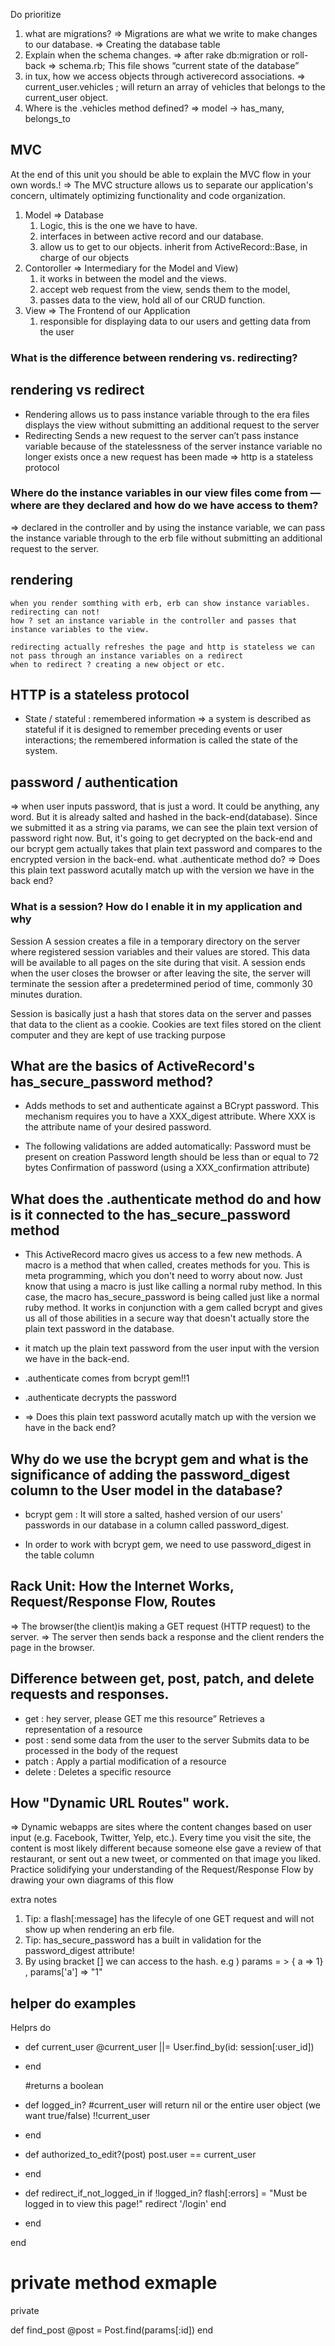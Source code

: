 Do prioritize

1. what are migrations?
   => Migrations are what we write to make changes to our database.
   => Creating the database table
2. Explain when the schema changes.
   => after rake db:migration or roll-back
   => schema.rb; This file shows “current state of the database”
3. in tux, how we access objects through activerecord associations.
   => current_user.vehicles ; will return an array of vehicles that belongs to the current_user object.
4. Where is the .vehicles method defined?
   => model -> has_many, belongs_to

## MVC

At the end of this unit you should be able to explain the MVC flow in your own words.!
=> The MVC structure allows us to separate our application's concern, ultimately optimizing functionality and code organization.

1. Model => Database
   1. Logic, this is the one we have to have.
   2. interfaces in between active record and our database.
   3. allow us to get to our objects. inherit from ActiveRecord::Base, in charge of our objects
2. Contoroller => Intermediary for the Model and View)
   1. it works in between the model and the views.
   2. accept web request from the view, sends them to the model,
   3. passes data to the view, hold all of our CRUD function.
3. View => The Frontend of our Application
   1. responsible for displaying data to our users and getting data from the user

### What is the difference between rendering vs. redirecting?

## rendering vs redirect

- Rendering
  allows us to pass instance variable through to the era files
  displays the view without submitting an additional request to the server
- Redirecting
  Sends a new request to the server
  can’t pass instance variable because of the statelessness of the server
  instance variable no longer exists once a new request has been made => http is a stateless protocol

### Where do the instance variables in our view files come from — where are they declared and how do we have access to them?

=> declared in the controller and by using the instance variable, we can pass the instance variable through to the erb file without submitting an additional request to the server.

## rendering

    when you render somthing with erb, erb can show instance variables. redirecting can not!
    how ? set an instance variable in the controller and passes that instance variables to the view.

    redirecting actually refreshes the page and http is stateless we can not pass through an instance variables on a redirect
    when to redirect ? creating a new object or etc.

## HTTP is a stateless protocol

- State / stateful : remembered information
  => a system is described as stateful if it is designed to remember preceding events or user interactions; the remembered information is called the state of the system.

## password / authentication

=> when user inputs password, that is just a word. It could be anything, any word.
But it is already salted and hashed in the back-end(database).
Since we submitted it as a string via params, we can see the plain text version of password right now.
But, it's going to get decrypted on the back-end and our bcrypt gem actually takes that plain text password and compares to the encrypted version in the back-end.
what .authenticate method do?
=> Does this plain text password acutally match up with the version we have in the back end?

### What is a session? How do I enable it in my application and why

Session
A session creates a file in a temporary directory on the server where registered session variables and their values are stored. This data will be available to all pages on the site during that visit.
A session ends when the user closes the browser or after leaving the site, the server will terminate the session after a predetermined period of time, commonly 30 minutes duration.

Session is basically just a hash that stores data on the server and passes that data to the client as a cookie.
Cookies are text files stored on the client computer and they are kept of use tracking purpose

## What are the basics of ActiveRecord's has_secure_password method?

- Adds methods to set and authenticate against a BCrypt password. This mechanism requires you to have a XXX_digest attribute. Where XXX is the attribute name of your desired password.

- The following validations are added automatically:
  Password must be present on creation
  Password length should be less than or equal to 72 bytes
  Confirmation of password (using a XXX_confirmation attribute)

## What does the .authenticate method do and how is it connected to the has_secure_password method

- This ActiveRecord macro gives us access to a few new methods. A macro is a method that when called, creates methods for you. This is meta programming, which you don't need to worry about now. Just know that using a macro is just like calling a normal ruby method.
  In this case, the macro has_secure_password is being called just like a normal ruby method. It works in conjunction with a gem called bcrypt and gives us all of those abilities in a secure way that doesn't actually store the plain text password in the database.

- it match up the plain text password from the user input with the version we have in the back-end.
- .authenticate comes from bcrypt gem!!1
- .authenticate decrypts the password
- => Does this plain text password acutally match up with the version we have in the back end?

## Why do we use the bcrypt gem and what is the significance of adding the password_digest column to the User model in the database?

- bcrypt gem : It will store a salted, hashed version of our users' passwords in our database in a column called password_digest.

- In order to work with bcrypt gem, we need to use password_digest in the table column

## Rack Unit: How the Internet Works, Request/Response Flow, Routes

=> The browser(the client)is making a GET request (HTTP request) to the server.
=> The server then sends back a response and the client renders the page in the browser.

## Difference between get, post, patch, and delete requests and responses.

- get : hey server, please GET me this resource”
  Retrieves a representation of a resource
- post : send some data from the user to the server
  Submits data to be processed in the body of the request
- patch : Apply a partial modification of a resource
- delete : Deletes a specific resource

## How "Dynamic URL Routes" work.

=> Dynamic webapps are sites where the content changes based on user input (e.g. Facebook, Twitter, Yelp, etc.). Every time you visit the site, the content is most likely different because someone else gave a review of that restaurant, or sent out a new tweet, or commented on that image you liked.
Practice solidifying your understanding of the Request/Response Flow by drawing your own diagrams of this flow

extra notes

1. Tip: a flash[:message] has the lifecyle of one GET request and will not show up when rendering an erb file.
2. Tip: has_secure_password has a built in validation for the password_digest attribute!
3. By using bracket [] we can access to the hash. e.g ) params = > { a => 1} , params['a'] => "1"


## helper do examples
Helprs do

 *  def current_user
      @current_user ||= User.find_by(id: session[:user_id])
 *  end


    #returns a boolean
 *  def logged_in?
      #current_user will return nil or the entire user object (we want true/false)
      !!current_user
 *  end


 *  def authorized_to_edit?(post)
      post.user == current_user
 *  end


 * def redirect_if_not_logged_in
      if !logged_in?
        flash[:errors] = "Must be logged in to view this page!"
        redirect '/login'
      end
 *  end

end

# private method exmaple
  private

  def find_post
    @post = Post.find(params[:id])
  end